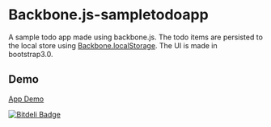Backbone.js-sampletodoapp
=========================

A sample todo app made using backbone.js. The todo items are persisted to the local store using [Backbone.localStorage](https://github.com/jeromegn/Backbone.localStorage). The UI is made in bootstrap3.0.

Demo
----
[App Demo](http://obaidurrehman.github.io/Backbone.js-sampletodoapp/demo/todo.html)


[![Bitdeli Badge](https://d2weczhvl823v0.cloudfront.net/ObaidUrRehman/backbone.js-sampletodoapp/trend.png)](https://bitdeli.com/free "Bitdeli Badge")

